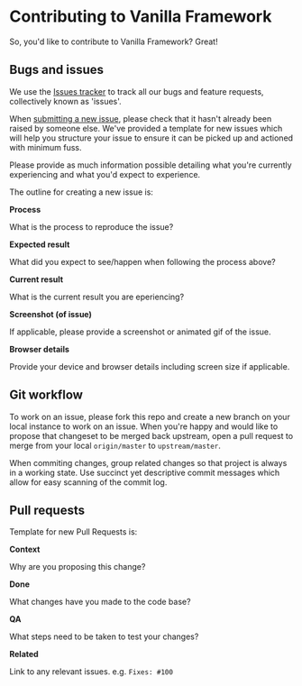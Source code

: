 # Contributing to Vanilla Framework

So, you'd like to contribute to Vanilla Framework? Great!

## Bugs and issues

We use the [Issues tracker](https://github.com/ubuntudesign/vanilla-framework/issues) to track all our bugs and feature requests, collectively known as 'issues'.

When [submitting a new issue](https://github.com/ubuntudesign/vanilla-framework/issues/new), please check that it hasn't already been raised by someone else. We've provided a template for new issues which will help you structure your issue to ensure it can be picked up and actioned with minimum fuss. 

Please provide as much information possible detailing what you're currently experiencing and what you'd expect to experience.

The outline for creating a new issue is:

**Process**

What is the process to reproduce the issue?

**Expected result**

What did you expect to see/happen when following the process above?

**Current result**

What is the current result you are eperiencing?

**Screenshot (of issue)**

If applicable, please provide a screenshot or animated gif of the issue.

**Browser details**

Provide your device and browser details including screen size if applicable. 


## Git workflow

To work on an issue, please fork this repo and create a new branch on your local instance to work on an issue. When you're happy and would like to propose that changeset to be merged back upstream, open a pull request to merge from your local `origin/master` to  `upstream/master`.

When commiting changes, group related changes so that project is always in a working state. Use succinct yet descriptive commit messages which allow for easy scanning of the commit log.

## Pull requests

Template for new Pull Requests  is:

**Context**

Why are you proposing this change?

**Done**

What changes have you made to the code base?

**QA**

What steps need to be taken to test your changes?

**Related**

Link to any relevant issues. e.g. `Fixes: #100`
